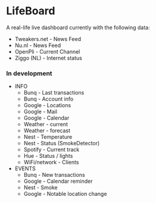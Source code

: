 # LifeBoard
A real-life live dashboard currently with the following data:

 - Tweakers.net - News Feed
 - Nu.nl        - News Feed
 - OpenPli      - Current Channel 
 - Ziggo (NL)   - Internet status
 
 ### In development
 
 - INFO
     - Bunq - Last transactions
     - Bunq - Account info
     - Google - Locations
     - Google - Mail
     - Google - Calendar
     - Weather - current
     - Weather - forecast
     - Nest - Temperature
     - Nest - Status (SmokeDetector)
     - Spotify - Current track
     - Hue - Status / lights
     - WiFi/network - Clients
 - EVENTS
    - Bunq - New transactions
    - Google - Calendar reminder
    - Nest - Smoke
    - Google - Notable location change